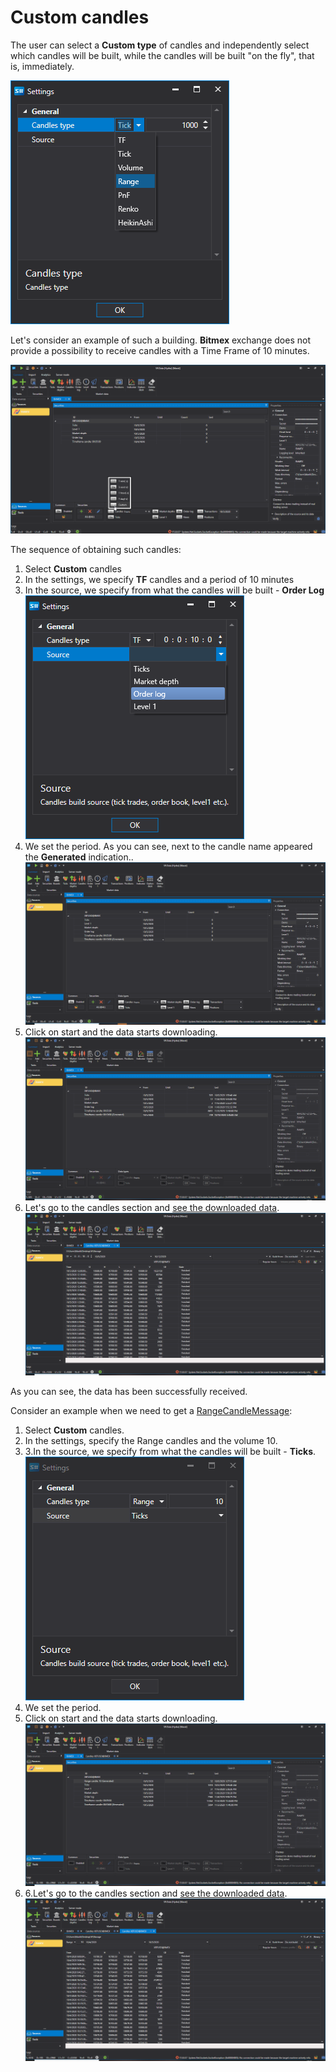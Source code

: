 # Custom candles

The user can select a **Custom type** of candles and independently select which candles will be built, while the candles will be built "on the fly", that is, immediately.

![hydra type candle 00 00](../../../images/hydra_type_candle_00_00.png)

Let's consider an example of such a building. **Bitmex** exchange does not provide a possibility to receive candles with a Time Frame of 10 minutes.

![hydra type candle 00 01](../../../images/hydra_type_candle_00_01.png)

The sequence of obtaining such candles:

1. Select **Custom** candles
2. In the settings, we specify **TF** candles and a period of 10 minutes
3. In the source, we specify from what the candles will be built \- **Order Log** ![hydra type candle 00 02](../../../images/hydra_type_candle_00_02.png)
4. We set the period. As you can see, next to the candle name appeared the **Generated** indication..![hydra type candle 00 03](../../../images/hydra_type_candle_00_03.png)
5. Click on start and the data starts downloading.![hydra type candle 00 04](../../../images/hydra_type_candle_00_04.png)
6. Let's go to the candles section and [see the downloaded data](../working_with_data/view_and_export.md).![hydra type candle 00 06](../../../images/hydra_type_candle_00_06.png)

As you can see, the data has been successfully received.

Consider an example when we need to get a [RangeCandleMessage](xref:StockSharp.Messages.RangeCandleMessage):

1. Select **Custom** candles.
2. In the settings, specify the Range candles and the volume 10.
3. 3.In the source, we specify from what the candles will be built \- **Ticks**.![hydra type candle 00 07](../../../images/hydra_type_candle_00_07.png)
4. We set the period.
5. Click on start and the data starts downloading.![hydra type candle 00 08](../../../images/hydra_type_candle_00_08.png)
6. 6.Let's go to the candles section and [see the downloaded data](../working_with_data/view_and_export.md).![hydra type candle 00 09](../../../images/hydra_type_candle_00_09.png)
